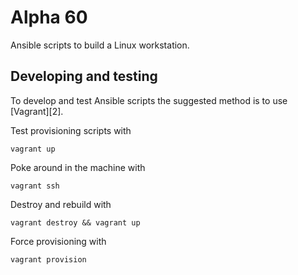 # Alpha 60

Ansible scripts to build a Linux workstation.

## Developing and testing 

To develop and test Ansible scripts the suggested method is to use [Vagrant][2].

Test provisioning scripts with

    vagrant up

Poke around in the machine with

    vagrant ssh

Destroy and rebuild with

    vagrant destroy && vagrant up

Force provisioning with

    vagrant provision
